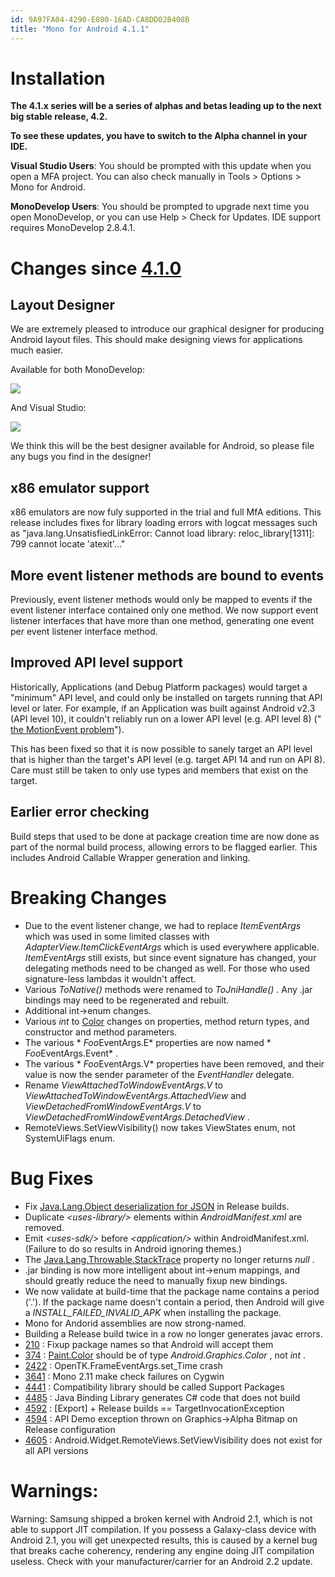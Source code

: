 ```yaml
---
id: 9A97FA04-4290-E080-16AD-CA8DD02B408B
title: "Mono for Android 4.1.1"
---
```


<a name="Installation" class="injected"></a>


# Installation

 **The 4.1.x series will be a series of alphas and betas leading up to the next big stable release, 4.2.**

 **To see these updates, you have to switch to the Alpha channel in your IDE.**

 **Visual Studio Users**: You should be prompted with this update
when you open a MFA project. You can also check manually in Tools &gt; Options
&gt; Mono for Android.

 **MonoDevelop Users**: You should be prompted to upgrade next
time you open MonoDevelop, or you can use Help &gt; Check for Updates. IDE
support requires MonoDevelop 2.8.4.1.

 <a name="" class="injected"></a>


# Changes since  [4.1.0](/releases/android/mono_for_android_4/mono_for_android_4.1.0)

 <a name="Layout_Designer" class="injected"></a>


## Layout Designer


We are extremely pleased to introduce our graphical designer for producing
Android layout files. This should make designing views for applications much
easier.   


   


   


   



Available for both MonoDevelop:   


   


 [ ![](mono_for_android_4.1.1/Images/walkthrough2.png)](mono_for_android_4.1.1/Images/walkthrough2.png)

   


   


   


   



And Visual Studio:   


   


 [ ![](mono_for_android_4.1.1/Images/vs-designer.png)](mono_for_android_4.1.1/Images/vs-designer.png)

   


   


   


   



We think this will be the best designer available for Android, so please file
any bugs you find in the designer!   


   


 <a name="x86_emulator_support" class="injected"></a>


## x86 emulator support

x86 emulators are now fuly supported in the trial and full MfA editions. This
release includes fixes for library loading errors with logcat messages such as
"java.lang.UnsatisfiedLinkError: Cannot load library: reloc_library[1311]: 799
cannot locate 'atexit'..."

 <a name="More_event_listener_methods_are_bound_to_events" class="injected"></a>


## More event listener methods are bound to events

Previously, event listener methods would only be mapped to events if the
event listener interface contained only one method. We now support event
listener interfaces that have more than one method, generating one event per
event listener interface method.

 <a name="Improved_API_level_support" class="injected"></a>


## Improved API level support

Historically, Applications (and Debug Platform packages) would target a
"minimum" API level, and could only be installed on targets running that API
level or later. For example, if an Application was built against Android v2.3
(API level 10), it couldn't reliably run on a lower API level (e.g. API level 8)
(" [the MotionEvent problem](http://lists.ximian.com/pipermail/monodroid/2011-November/007350.html)").

This has been fixed so that it is now possible to sanely target an API level
that is higher than the target's API level (e.g. target API 14 and run on API
8). Care must still be taken to only use types and members that exist on the
target.

 <a name="Earlier_error_checking" class="injected"></a>


## Earlier error checking

Build steps that used to be done at package creation time are now done as
part of the normal build process, allowing errors to be flagged earlier. This
includes Android Callable Wrapper generation and linking.

 <a name="Breaking_Changes" class="injected"></a>


# Breaking Changes

-  Due to the event listener change, we had to replace  *ItemEventArgs* which was used in some limited classes with  *AdapterView.ItemClickEventArgs* which is used everywhere applicable.  *ItemEventArgs* still exists, but since event signature has changed, your delegating methods need to be changed as well. For those who used signature-less lambdas it wouldn't affect. 
-  Various  *ToNative()* methods were renamed to  *ToJniHandle()* . Any .jar bindings may need to be regenerated and rebuilt. 
-  Additional int-&gt;enum changes.
-  Various  *int* to  [Color](http://androidapi.xamarin.com/?link=T:Android.Graphics.Color) changes on properties, method return types, and constructor and method parameters. 
-  The various  * *Foo*EventArgs.E* properties are now named  * *Foo*EventArgs.Event* . 
-  The various  * *Foo*EventArgs.V* properties have been removed, and their value is now the sender parameter of the  *EventHandler* delegate. 
-  Rename  *ViewAttachedToWindowEventArgs.V* to  *ViewAttachedToWindowEventArgs.AttachedView* and  *ViewDetachedFromWindowEventArgs.V* to  *ViewDetachedFromWindowEventArgs.DetachedView* . 
-  RemoteViews.SetViewVisibility() now takes ViewStates enum, not SystemUiFlags enum. 


 <a name="Bug_Fixes" class="injected"></a>


# Bug Fixes

-  Fix  [Java.Lang.Object deserialization for JSON](https://github.com/xamarin/monodroid-samples/blob/0cd9b3e3/SanityTests/Hello.cs#L412) in Release builds. 
-  Duplicate  *&lt;uses-library/&gt;* elements within  *AndroidManifest.xml* are removed. 
-  Emit  *&lt;uses-sdk/&gt;* before  *&lt;application/&gt;* within AndroidManifest.xml. (Failure to do so results in Android ignoring themes.) 
-  The  [Java.Lang.Throwable.StackTrace](http://androidapi.xamarin.com/?link=P:Java.Lang.Throwable.StackTrace) property no longer returns  *null* . 
-  .jar binding is now more intelligent about int-&gt;enum mappings, and should greatly reduce the need to manually fixup new bindings. 
-  We now validate at build-time that the package name contains a period ('.'). If the package name doesn't contain a period, then Android will give a  *INSTALL_FAILED_INVALID_APK* when installing the package. 
-  Mono for Andorid assemblies are now strong-named.
-  Building a Release build twice in a row no longer generates javac errors. 
-   [210](https://bugzilla.xamarin.com/show_bug.cgi?id=210) : Fixup package names so that Android will accept them 
-   [374](https://bugzilla.xamarin.com/show_bug.cgi?id=374) :  [Paint.Color](http://androidapi.xamarin.com/?link=P%3aAndroid.Graphics.Paint.Color) should be of type  *Android.Graphics.Color* , not  *int* . 
-   [2422](https://bugzilla.xamarin.com/show_bug.cgi?id=2422) : OpenTK.FrameEventArgs.set_Time crash 
-   [3641](https://bugzilla.xamarin.com/show_bug.cgi?id=3641) : Mono 2.11 make check failures on Cygwin 
-   [4441](https://bugzilla.xamarin.com/show_bug.cgi?id=4441) : Compatibility library should be called Support Packages 
-   [4485](https://bugzilla.xamarin.com/show_bug.cgi?id=4485) : Java Binding Library generates C# code that does not build 
-   [4592](https://bugzilla.xamarin.com/show_bug.cgi?id=4592) : [Export] + Release builds == TargetInvocationException 
-   [4594](https://bugzilla.xamarin.com/show_bug.cgi?id=4594) : API Demo exception thrown on Graphics-&gt;Alpha Bitmap on Release configuration 
-   [4605](https://bugzilla.xamarin.com/show_bug.cgi?id=4605) : Android.Widget.RemoteViews.SetViewVisibility does not exist for all API versions 


 <a name="Warnings:" class="injected"></a>


# Warnings:

Warning: Samsung shipped a broken kernel with Android 2.1, which is not able
to support JIT compilation. If you possess a Galaxy-class device with Android
2.1, you will get unexpected results, this is caused by a kernel bug that breaks
cache coherency, rendering any engine doing JIT compilation useless. Check with
your manufacturer/carrier for an Android 2.2 update.
